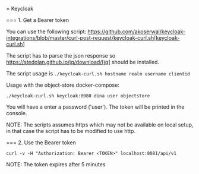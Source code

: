 = Keycloak

=== 1. Get a Bearer token

You can use the following script:
https://github.com/akoserwal/keycloak-integrations/blob/master/curl-post-request/keycloak-curl.sh[keycloak-curl.sh]

The script has to parse the json response so https://stedolan.github.io/jq/download/[jq] should be installed.

The script usage is `./keycloak-curl.sh hostname realm username clientid`

Usage with the object-store docker-compose:

`./keycloak-curl.sh keycloak:8080 dina user objectstore`

You will have a enter a password ('user').
The token will be printed in the console.

NOTE: The scripts assumes https which may not be available on local setup, in that case the script has to be modified to use http.

=== 2. Use the Bearer token

`curl -v -H "Authorization: Bearer <TOKEN>" localhost:8081/api/v1`

NOTE: The token expires after 5 minutes

